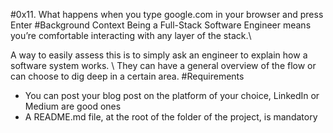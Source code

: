 #0x11. What happens when you type google.com in your browser and press Enter
#Background Context
Being a Full-Stack Software Engineer means you’re comfortable interacting with any layer of the stack.\

A way to easily assess this is to simply ask an engineer to explain how a software system works. \ 
They can have a general overview of the flow or can choose to dig deep in a certain area.
#Requirements
- You can post your blog post on the platform of your choice, LinkedIn or Medium are good ones
- A README.md file, at the root of the folder of the project, is mandatory
